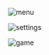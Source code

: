 ![menu](https://user-images.githubusercontent.com/29012318/192242506-ddb01ced-fc94-4b39-8bb2-498a302c27f3.png)

![settings](https://user-images.githubusercontent.com/29012318/192242516-0ee1d433-e293-4542-a627-0e2fbfb25fba.png)

![game](https://user-images.githubusercontent.com/29012318/192242519-69e431f6-838a-457a-8715-a37e6942dc10.png)
